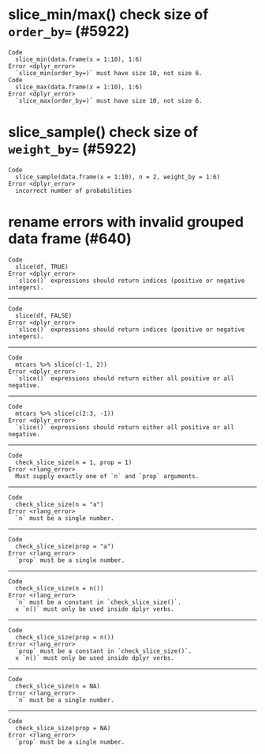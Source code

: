 # slice_min/max() check size of `order_by=` (#5922)

    Code
      slice_min(data.frame(x = 1:10), 1:6)
    Error <dplyr_error>
      `slice_min(order_by=)` must have size 10, not size 6.
    Code
      slice_max(data.frame(x = 1:10), 1:6)
    Error <dplyr_error>
      `slice_max(order_by=)` must have size 10, not size 6.

# slice_sample() check size of `weight_by=` (#5922)

    Code
      slice_sample(data.frame(x = 1:10), n = 2, weight_by = 1:6)
    Error <dplyr_error>
      incorrect number of probabilities

# rename errors with invalid grouped data frame (#640)

    Code
      slice(df, TRUE)
    Error <dplyr_error>
      `slice()` expressions should return indices (positive or negative integers).

---

    Code
      slice(df, FALSE)
    Error <dplyr_error>
      `slice()` expressions should return indices (positive or negative integers).

---

    Code
      mtcars %>% slice(c(-1, 2))
    Error <dplyr_error>
      `slice()` expressions should return either all positive or all negative.

---

    Code
      mtcars %>% slice(c(2:3, -1))
    Error <dplyr_error>
      `slice()` expressions should return either all positive or all negative.

---

    Code
      check_slice_size(n = 1, prop = 1)
    Error <rlang_error>
      Must supply exactly one of `n` and `prop` arguments.

---

    Code
      check_slice_size(n = "a")
    Error <rlang_error>
      `n` must be a single number.

---

    Code
      check_slice_size(prop = "a")
    Error <rlang_error>
      `prop` must be a single number.

---

    Code
      check_slice_size(n = n())
    Error <rlang_error>
      `n` must be a constant in `check_slice_size()`.
      x `n()` must only be used inside dplyr verbs.

---

    Code
      check_slice_size(prop = n())
    Error <rlang_error>
      `prop` must be a constant in `check_slice_size()`.
      x `n()` must only be used inside dplyr verbs.

---

    Code
      check_slice_size(n = NA)
    Error <rlang_error>
      `n` must be a single number.

---

    Code
      check_slice_size(prop = NA)
    Error <rlang_error>
      `prop` must be a single number.

